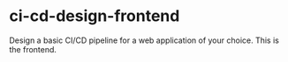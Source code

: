 # ci-cd-design-frontend
Design a basic CI/CD pipeline for a web application of your choice. This is the frontend.
